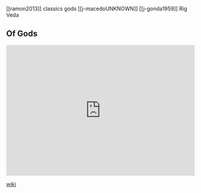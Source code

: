 
[[ramon2013]] classics gods
[[j-macedoUNKNOWN]]
[[j-gonda1959]] Rig Veda


## Of Gods
<iframe width="100%" height="350" frameborder="0" allow="accelerometer; autoplay; clipboard-write; encrypted-media; gyroscope; picture-in-picture" allowfullscreen src="https://en.wikipedia.org/wiki/Proto-Indo-European-mythology#Epithets-and-names"></iframe>

[wiki](https://en.wikipedia.org/wiki/Proto-Indo-European-mythology#Epithets-and-names)